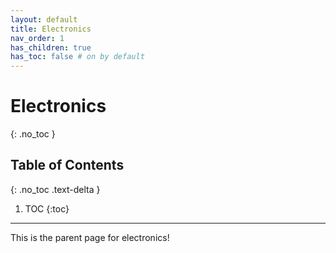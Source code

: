 ```yaml
---
layout: default
title: Electronics
nav_order: 1
has_children: true
has_toc: false # on by default
---
```

# Electronics
{: .no_toc }

## Table of Contents
{: .no_toc .text-delta }

1. TOC
{:toc}
---
This is the parent page for electronics!